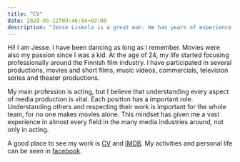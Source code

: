 ```yaml
---
title: "CV"
date: 2020-05-12T09:46:04+03:00
description: "Jesse Liskola is a great man. He has years of experience in the field of filmmaking, which has given him a plethora of varied skills. He is a combination of strong work ethic and knowledge. Jesse is known as a man who can deliver."
---
```


Hi! I am Jesse. I have been dancing as long as I remember. Movies were also my passion since I was a kid. At the age of 24, my life started focusing professionally around the Finnish film industry. I have participated in several productions, movies and short films, music videos, commercials, television series and theater productions.

My main profession is acting, but I believe that understanding every aspect of media production is vital. Each position has a important role. Understanding others and respecting their work is important for the whole team, for no one makes movies alone. This mindset has given me a vast experience in almost every field in the many media industries around, not only in acting.

 A good place to see my work is [CV](https://resume.io/r/D57VBpBZh) and [IMDB](https://www.imdb.com/name/nm4371508/). My activities and personal life can be seen in [facebook](https://www.facebook.com/jesse.liskola).
